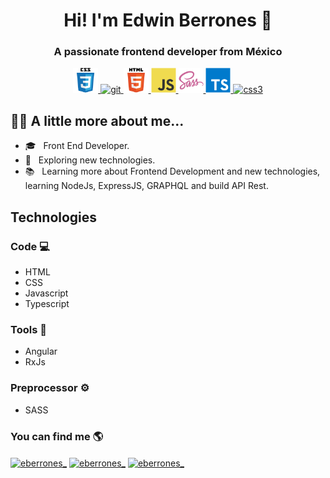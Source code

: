 <h1 align="center">Hi! I'm Edwin Berrones 👋</h1>
<h3 align="center">A passionate frontend developer from México</h3>
<p align="center"> 
<a href="https://www.w3schools.com/css/" target="_blank"> <img src="https://raw.githubusercontent.com/devicons/devicon/master/icons/css3/css3-original-wordmark.svg" alt="css3" width="40" height="40"/> </a> <a href="https://git-scm.com/" target="_blank"> <img src="https://www.vectorlogo.zone/logos/git-scm/git-scm-icon.svg" alt="git" width="40" height="40"/> </a> <a href="https://www.w3.org/html/" target="_blank"> <img src="https://raw.githubusercontent.com/devicons/devicon/master/icons/html5/html5-original-wordmark.svg" alt="html5" width="40" height="40"/> </a> <a href="https://developer.mozilla.org/en-US/docs/Web/JavaScript" target="_blank"> <img src="https://raw.githubusercontent.com/devicons/devicon/master/icons/javascript/javascript-original.svg" alt="javascript" width="40" height="40"/> </a> <a href="https://sass-lang.com" target="_blank"> <img src="https://raw.githubusercontent.com/devicons/devicon/master/icons/sass/sass-original.svg" alt="sass" width="40" height="40"/> </a> <a href="https://www.typescriptlang.org/" target="_blank"> <img src="https://raw.githubusercontent.com/devicons/devicon/master/icons/typescript/typescript-original.svg" alt="typescript" width="40" height="40"/> </a> <a href="https://www.w3schools.com/css/" target="_blank"> <img src="https://cdn.jsdelivr.net/npm/simple-icons@3.0.1/icons/angular.svg" alt="css3" width="40" height="40"/> </a> </p>


<h2> 🧑‍💻 A little more about me... </h2>
<ul>
  <li> 🎓 &nbsp; Front End Developer. </li>
  <li> 🧠 &nbsp; Exploring new technologies. </li>
  <li> 📚 &nbsp; Learning more about Frontend Development and new technologies, learning NodeJs, ExpressJS, GRAPHQL and build API Rest. </li>

</ul>
<h2> Technologies </h2>

<h3> Code 💻 </h3>
<ul> 
  <li> HTML </li>
  <li> CSS </li>
  <li> Javascript </li>
  <li> Typescript </li>

</ul>

<h3> Tools 🔧 </h3>
<ul> 
<li> Angular </li>
<li> RxJs </li>

</ul>

<h3> Preprocessor ⚙️ </h3>
<ul> 
<li> SASS </li>

</ul>
     
<h3 align="left">You can find me 🌎 </h3>
<p align="left">
<a href="https://github.com/Berrones-Edwin" target="blank"><img align="center" src="https://cdn.jsdelivr.net/npm/simple-icons@3.0.1/icons/github.svg" alt="eberrones_" height="30" width="40" /></a>
<a href="https://twitter.com/eberrones_" target="blank"><img align="center" src="https://cdn.jsdelivr.net/npm/simple-icons@3.0.1/icons/twitter.svg" alt="eberrones_" height="30" width="40" /></a>
<a href="https://instagram.com/eberrones_" target="blank"><img align="center" src="https://cdn.jsdelivr.net/npm/simple-icons@3.0.1/icons/instagram.svg" alt="eberrones_" height="30" width="40" /></a>
</p>


